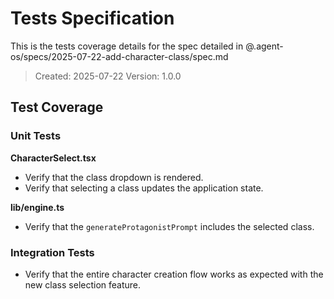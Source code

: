 # Tests Specification

This is the tests coverage details for the spec detailed in @.agent-os/specs/2025-07-22-add-character-class/spec.md

> Created: 2025-07-22
> Version: 1.0.0

## Test Coverage

### Unit Tests

**CharacterSelect.tsx**
-   Verify that the class dropdown is rendered.
-   Verify that selecting a class updates the application state.

**lib/engine.ts**
-   Verify that the `generateProtagonistPrompt` includes the selected class.

### Integration Tests

-   Verify that the entire character creation flow works as expected with the new class selection feature.
